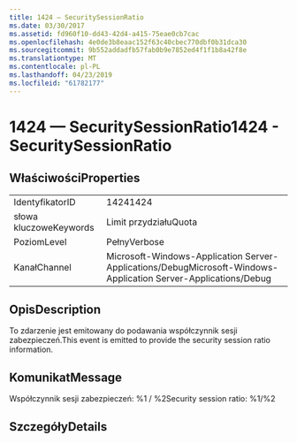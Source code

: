 ```yaml
---
title: 1424 — SecuritySessionRatio
ms.date: 03/30/2017
ms.assetid: fd960f10-dd43-42d4-a415-75eae0cb7cac
ms.openlocfilehash: 4e0de3b8eaac152f63c40cbec770dbf0b31dca30
ms.sourcegitcommit: 9b552addadfb57fab0b9e7852ed4f1f1b8a42f8e
ms.translationtype: MT
ms.contentlocale: pl-PL
ms.lasthandoff: 04/23/2019
ms.locfileid: "61782177"
---
```

# <a name="1424---securitysessionratio"></a><span data-ttu-id="2c132-102">1424 — SecuritySessionRatio</span><span class="sxs-lookup"><span data-stu-id="2c132-102">1424 - SecuritySessionRatio</span></span>
## <a name="properties"></a><span data-ttu-id="2c132-103">Właściwości</span><span class="sxs-lookup"><span data-stu-id="2c132-103">Properties</span></span>  
  
|||  
|-|-|  
|<span data-ttu-id="2c132-104">Identyfikator</span><span class="sxs-lookup"><span data-stu-id="2c132-104">ID</span></span>|<span data-ttu-id="2c132-105">1424</span><span class="sxs-lookup"><span data-stu-id="2c132-105">1424</span></span>|  
|<span data-ttu-id="2c132-106">słowa kluczowe</span><span class="sxs-lookup"><span data-stu-id="2c132-106">Keywords</span></span>|<span data-ttu-id="2c132-107">Limit przydziału</span><span class="sxs-lookup"><span data-stu-id="2c132-107">Quota</span></span>|  
|<span data-ttu-id="2c132-108">Poziom</span><span class="sxs-lookup"><span data-stu-id="2c132-108">Level</span></span>|<span data-ttu-id="2c132-109">Pełny</span><span class="sxs-lookup"><span data-stu-id="2c132-109">Verbose</span></span>|  
|<span data-ttu-id="2c132-110">Kanał</span><span class="sxs-lookup"><span data-stu-id="2c132-110">Channel</span></span>|<span data-ttu-id="2c132-111">Microsoft-Windows-Application Server-Applications/Debug</span><span class="sxs-lookup"><span data-stu-id="2c132-111">Microsoft-Windows-Application Server-Applications/Debug</span></span>|  
  
## <a name="description"></a><span data-ttu-id="2c132-112">Opis</span><span class="sxs-lookup"><span data-stu-id="2c132-112">Description</span></span>  
 <span data-ttu-id="2c132-113">To zdarzenie jest emitowany do podawania współczynnik sesji zabezpieczeń.</span><span class="sxs-lookup"><span data-stu-id="2c132-113">This event is emitted to provide the security session ratio information.</span></span>  
  
## <a name="message"></a><span data-ttu-id="2c132-114">Komunikat</span><span class="sxs-lookup"><span data-stu-id="2c132-114">Message</span></span>  
 <span data-ttu-id="2c132-115">Współczynnik sesji zabezpieczeń: %1 / %2</span><span class="sxs-lookup"><span data-stu-id="2c132-115">Security session ratio: %1/%2</span></span>  
  
## <a name="details"></a><span data-ttu-id="2c132-116">Szczegóły</span><span class="sxs-lookup"><span data-stu-id="2c132-116">Details</span></span>
